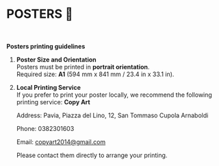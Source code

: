 # POSTERS 📰

<br>

**Posters printing guidelines**

1. **Poster Size and Orientation**
   <br>
   Posters must be printed in **portrait orientation**.
   <br>
   Required size: **A1** (594 mm x 841 mm / 23.4 in x 33.1 in).

2. **Local Printing Service**
   <br>
If you prefer to print your poster locally, we recommend the following printing service:
**Copy Art**

    Address: Pavia, Piazza del Lino, 12, San Tommaso Cupola Arnaboldi

    Phone: 0382301603
  
    Email: copyart2014@gmail.com
  
    Please contact them directly to arrange your printing.
